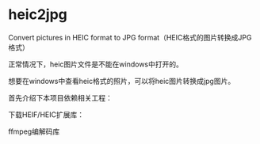 # heic2jpg

Convert pictures in HEIC format to JPG format（HEIC格式的图片转换成JPG格式）

正常情况下，heic图片文件是不能在windows中打开的。

想要在windows中查看heic格式的照片，可以将heic图片转换成jpg图片。

首先介绍下本项目依赖相关工程：

   下载HEIF/HEIC扩展库：
   
   ffmpeg编解码库
